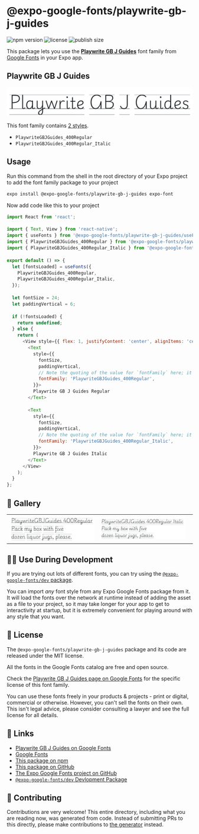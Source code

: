 # @expo-google-fonts/playwrite-gb-j-guides

![npm version](https://flat.badgen.net/npm/v/@expo-google-fonts/playwrite-gb-j-guides)
![license](https://flat.badgen.net/github/license/expo/google-fonts)
![publish size](https://flat.badgen.net/packagephobia/install/@expo-google-fonts/playwrite-gb-j-guides)

This package lets you use the [**Playwrite GB J Guides**](https://fonts.google.com/specimen/Playwrite+GB+J+Guides) font family from [Google Fonts](https://fonts.google.com/) in your Expo app.

## Playwrite GB J Guides

![Playwrite GB J Guides](./font-family.png)

This font family contains [2 styles](#-gallery).

- `PlaywriteGBJGuides_400Regular`
- `PlaywriteGBJGuides_400Regular_Italic`

## Usage

Run this command from the shell in the root directory of your Expo project to add the font family package to your project
```sh
expo install @expo-google-fonts/playwrite-gb-j-guides expo-font
```

Now add code like this to your project
```js
import React from 'react';

import { Text, View } from 'react-native';
import { useFonts } from '@expo-google-fonts/playwrite-gb-j-guides/useFonts';
import { PlaywriteGBJGuides_400Regular } from '@expo-google-fonts/playwrite-gb-j-guides/400Regular';
import { PlaywriteGBJGuides_400Regular_Italic } from '@expo-google-fonts/playwrite-gb-j-guides/400Regular_Italic';

export default () => {
  let [fontsLoaded] = useFonts({
    PlaywriteGBJGuides_400Regular,
    PlaywriteGBJGuides_400Regular_Italic,
  });

  let fontSize = 24;
  let paddingVertical = 6;

  if (!fontsLoaded) {
    return undefined;
  } else {
    return (
      <View style={{ flex: 1, justifyContent: 'center', alignItems: 'center' }}>
        <Text
          style={{
            fontSize,
            paddingVertical,
            // Note the quoting of the value for `fontFamily` here; it expects a string!
            fontFamily: 'PlaywriteGBJGuides_400Regular',
          }}>
          Playwrite GB J Guides Regular
        </Text>

        <Text
          style={{
            fontSize,
            paddingVertical,
            // Note the quoting of the value for `fontFamily` here; it expects a string!
            fontFamily: 'PlaywriteGBJGuides_400Regular_Italic',
          }}>
          Playwrite GB J Guides Italic
        </Text>
      </View>
    );
  }
};

```

## 🔡 Gallery


||||
|-|-|-|
|![PlaywriteGBJGuides_400Regular](.//400Regular/PlaywriteGBJGuides_400Regular.ttf.png)|![PlaywriteGBJGuides_400Regular_Italic](.//400Regular_Italic/PlaywriteGBJGuides_400Regular_Italic.ttf.png)|||


## 👩‍💻 Use During Development

If you are trying out lots of different fonts, you can try using the [`@expo-google-fonts/dev` package](https://github.com/expo/google-fonts/tree/master/font-packages/dev#readme).

You can import *any* font style from any Expo Google Fonts package from it. It will load the fonts
over the network at runtime instead of adding the asset as a file to your project, so it may take longer
for your app to get to interactivity at startup, but it is extremely convenient
for playing around with any style that you want.

## 📖 License

The `@expo-google-fonts/playwrite-gb-j-guides` package and its code are released under the MIT license.

All the fonts in the Google Fonts catalog are free and open source.

Check the [Playwrite GB J Guides page on Google Fonts](https://fonts.google.com/specimen/Playwrite+GB+J+Guides) for the specific license of this font family.

You can use these fonts freely in your products & projects - print or digital, commercial or otherwise. However, you can't sell the fonts on their own. This isn't legal advice, please consider consulting a lawyer and see the full license for all details.

## 🔗 Links

- [Playwrite GB J Guides on Google Fonts](https://fonts.google.com/specimen/Playwrite+GB+J+Guides)
- [Google Fonts](https://fonts.google.com/)
- [This package on npm](https://www.npmjs.com/package/@expo-google-fonts/playwrite-gb-j-guides)
- [This package on GitHub](https://github.com/expo/google-fonts/tree/master/font-packages/playwrite-gb-j-guides)
- [The Expo Google Fonts project on GitHub](https://github.com/expo/google-fonts)
- [`@expo-google-fonts/dev` Devlopment Package](https://github.com/expo/google-fonts/tree/master/font-packages/dev)

## 🤝 Contributing

Contributions are very welcome! This entire directory, including what you are reading now, was generated from code. Instead of submitting PRs to this directly, please make contributions to [the generator](https://github.com/expo/google-fonts/tree/master/packages/generator) instead.

